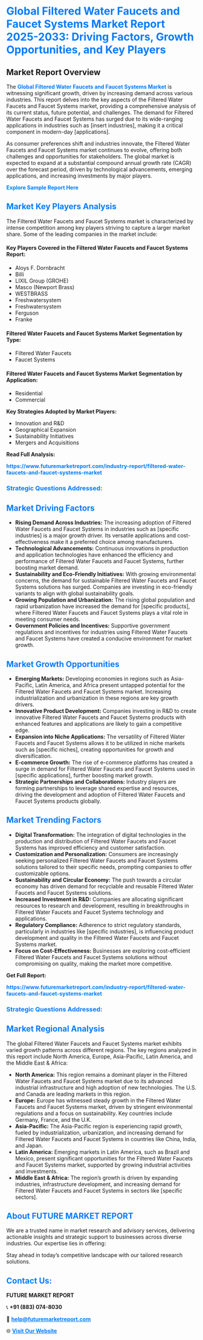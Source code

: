 <h1 style="color: #007BFF;">Global Filtered Water Faucets and Faucet Systems Market Report 2025-2033: Driving Factors, Growth Opportunities, and Key Players</h1>

<section id="overview">
<h2>Market Report Overview</h2>
<p>The <a href="https://www.futuremarketreport.com/industry-report/filtered-water-faucets-and-faucet-systems-market" style="color: #007BFF; text-decoration: none;"><strong>Global Filtered Water Faucets and Faucet Systems Market</strong></a> is witnessing significant growth, driven by increasing demand across various industries. This report delves into the key aspects of the Filtered Water Faucets and Faucet Systems market, providing a comprehensive analysis of its current status, future potential, and challenges. The demand for Filtered Water Faucets and Faucet Systems has surged due to its wide-ranging applications in industries such as [insert industries], making it a critical component in modern-day [applications].</p>
<p>As consumer preferences shift and industries innovate, the Filtered Water Faucets and Faucet Systems market continues to evolve, offering both challenges and opportunities for stakeholders. The global market is expected to expand at a substantial compound annual growth rate (CAGR) over the forecast period, driven by technological advancements, emerging applications, and increasing investments by major players.</p>
</section>

<section id="overview">
<p><a href="https://www.futuremarketreport.com/request-sample/reportId=108492" style="color: #007BFF; text-decoration: none;"><strong>Explore Sample Report Here</strong></a></p>
</section>

<section id="key-players">
<h2 style="color: #007BFF;">Market Key Players Analysis</h2>
<p>The Filtered Water Faucets and Faucet Systems market is characterized by intense competition among key players striving to capture a larger market share. Some of the leading companies in the market include:</p>
<h4>Key Players Covered in the Filtered Water Faucets and Faucet Systems Report:</h4>
<ul><li>Aloys F. Dornbracht</li><li>Billi</li><li>LIXIL Group (GROHE)</li><li>Masco (Newport Brass)</li><li>WESTBRASS</li><li>Freshwatersystem</li><li>Freshwatersystem</li><li>Ferguson</li><li>Franke</li></ul>
<h4>Filtered Water Faucets and Faucet Systems Market Segmentation by Type:</h4>
<ul><li>Filtered Water Faucets</li><li>Faucet Systems</li></ul>

<h4>Filtered Water Faucets and Faucet Systems Market Segmentation by Application:</h4>
<ul><li>Residential</li><li>Commercial</li></ul>
<p><strong>Key Strategies Adopted by Market Players:</strong></p>
<ul>
<li>Innovation and R&D</li>
<li>Geographical Expansion</li>
<li>Sustainability Initiatives</li>
<li>Mergers and Acquisitions</li>
</ul>
</section>

<section>
<p><strong>Read Full Analysis: </strong></p><a href="https://www.futuremarketreport.com/industry-report/filtered-water-faucets-and-faucet-systems-market" style="color: #007BFF; text-decoration: none;"><strong>https://www.futuremarketreport.com/industry-report/filtered-water-faucets-and-faucet-systems-market</strong></a>
<h3 style="color: #007BFF;">Strategic Questions Addressed:</h3>
</section>

<section id="driving-factors">
<h2 style="color: #007BFF;">Market Driving Factors</h2>
<ul>
<li><strong>Rising Demand Across Industries:</strong> The increasing adoption of Filtered Water Faucets and Faucet Systems in industries such as [specific industries] is a major growth driver. Its versatile applications and cost-effectiveness make it a preferred choice among manufacturers.</li>
<li><strong>Technological Advancements:</strong> Continuous innovations in production and application technologies have enhanced the efficiency and performance of Filtered Water Faucets and Faucet Systems, further boosting market demand.</li>
<li><strong>Sustainability and Eco-Friendly Initiatives:</strong> With growing environmental concerns, the demand for sustainable Filtered Water Faucets and Faucet Systems solutions has surged. Companies are investing in eco-friendly variants to align with global sustainability goals.</li>
<li><strong>Growing Population and Urbanization:</strong> The rising global population and rapid urbanization have increased the demand for [specific products], where Filtered Water Faucets and Faucet Systems plays a vital role in meeting consumer needs.</li>
<li><strong>Government Policies and Incentives:</strong> Supportive government regulations and incentives for industries using Filtered Water Faucets and Faucet Systems have created a conducive environment for market growth.</li>
</ul>
</section>

<section id="growth-opportunities">
<h2 style="color: #007BFF;">Market Growth Opportunities</h2>
<ul>
<li><strong>Emerging Markets:</strong> Developing economies in regions such as Asia-Pacific, Latin America, and Africa present untapped potential for the Filtered Water Faucets and Faucet Systems market. Increasing industrialization and urbanization in these regions are key growth drivers.</li>
<li><strong>Innovative Product Development:</strong> Companies investing in R&D to create innovative Filtered Water Faucets and Faucet Systems products with enhanced features and applications are likely to gain a competitive edge.</li>
<li><strong>Expansion into Niche Applications:</strong> The versatility of Filtered Water Faucets and Faucet Systems allows it to be utilized in niche markets such as [specific niches], creating opportunities for growth and diversification.</li>
<li><strong>E-commerce Growth:</strong> The rise of e-commerce platforms has created a surge in demand for Filtered Water Faucets and Faucet Systems used in [specific applications], further boosting market growth.</li>
<li><strong>Strategic Partnerships and Collaborations:</strong> Industry players are forming partnerships to leverage shared expertise and resources, driving the development and adoption of Filtered Water Faucets and Faucet Systems products globally.</li>
</ul>
</section>

<section id="trending-factors">
<h2 style="color: #007BFF;">Market Trending Factors</h2>
<ul>
<li><strong>Digital Transformation:</strong> The integration of digital technologies in the production and distribution of Filtered Water Faucets and Faucet Systems has improved efficiency and customer satisfaction.</li>
<li><strong>Customization and Personalization:</strong> Consumers are increasingly seeking personalized Filtered Water Faucets and Faucet Systems solutions tailored to their specific needs, prompting companies to offer customizable options.</li>
<li><strong>Sustainability and Circular Economy:</strong> The push towards a circular economy has driven demand for recyclable and reusable Filtered Water Faucets and Faucet Systems solutions.</li>
<li><strong>Increased Investment in R&D:</strong> Companies are allocating significant resources to research and development, resulting in breakthroughs in Filtered Water Faucets and Faucet Systems technology and applications.</li>
<li><strong>Regulatory Compliance:</strong> Adherence to strict regulatory standards, particularly in industries like [specific industries], is influencing product development and quality in the Filtered Water Faucets and Faucet Systems market.</li>
<li><strong>Focus on Cost-Effectiveness:</strong> Businesses are exploring cost-efficient Filtered Water Faucets and Faucet Systems solutions without compromising on quality, making the market more competitive.</li>
</ul>
</section>

<section>
<p><strong>Get Full Report: </strong></p><a href="https://www.futuremarketreport.com/industry-report/filtered-water-faucets-and-faucet-systems-market" style="color: #007BFF; text-decoration: none;"><strong>https://www.futuremarketreport.com/industry-report/filtered-water-faucets-and-faucet-systems-market</strong></a>
<h3 style="color: #007BFF;">Strategic Questions Addressed:</h3>
</section>


<section id="regional-analysis">
<h2 style="color: #007BFF;">Market Regional Analysis</h2>
<p>The global Filtered Water Faucets and Faucet Systems market exhibits varied growth patterns across different regions. The key regions analyzed in this report include North America, Europe, Asia-Pacific, Latin America, and the Middle East & Africa:</p>
<ul>
<li><strong>North America:</strong> This region remains a dominant player in the Filtered Water Faucets and Faucet Systems market due to its advanced industrial infrastructure and high adoption of new technologies. The U.S. and Canada are leading markets in this region.</li>
<li><strong>Europe:</strong> Europe has witnessed steady growth in the Filtered Water Faucets and Faucet Systems market, driven by stringent environmental regulations and a focus on sustainability. Key countries include Germany, France, and the U.K.</li>
<li><strong>Asia-Pacific:</strong> The Asia-Pacific region is experiencing rapid growth, fueled by industrialization, urbanization, and increasing demand for Filtered Water Faucets and Faucet Systems in countries like China, India, and Japan.</li>
<li><strong>Latin America:</strong> Emerging markets in Latin America, such as Brazil and Mexico, present significant opportunities for the Filtered Water Faucets and Faucet Systems market, supported by growing industrial activities and investments.</li>
<li><strong>Middle East & Africa:</strong> The region’s growth is driven by expanding industries, infrastructure development, and increasing demand for Filtered Water Faucets and Faucet Systems in sectors like [specific sectors].</li>
</ul>
</section>

<footer>
<h2 style="color: #007BFF;">About FUTURE MARKET REPORT</h2>
<p>We are a trusted name in market research and advisory services, delivering actionable insights and strategic support to businesses across diverse industries. Our expertise lies in offering:</p>

<p>Stay ahead in today’s competitive landscape with our tailored research solutions.</p>

<h2 style="color: #007BFF;">Contact Us:</h2>
<p><strong>FUTURE MARKET REPORT</strong></p>
<p>📞 <strong>+91 (883) 074-8030</strong></p>
<p>📧 <strong><a href="mailto:help@futuremarketreport.com" style="color: #007BFF;">help@futuremarketreport.com</a></strong></p>
<p>🌐 <strong><a href="https://www.futuremarketreport.com/" style="color: #007BFF;">Visit Our Website</a></strong></p>
</footer>